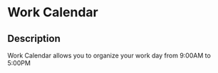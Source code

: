 # Work Calendar

## Description
Work Calendar allows you to organize your work day from 9:00AM to 5:00PM

